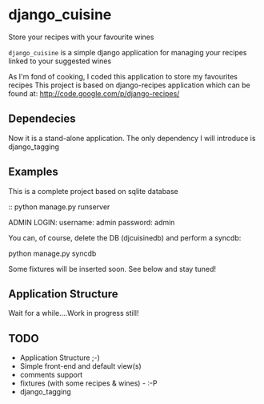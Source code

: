 django_cuisine
=================

Store your recipes with your favourite wines


``django_cuisine`` is a simple django application for managing
your recipes linked to your suggested wines

As I'm fond of cooking, I coded this application to store my favourites recipes
This project is based on django-recipes application which can be found at:
http://code.google.com/p/django-recipes/


Dependecies
-----------
Now it is a stand-alone application.
The only dependency I will introduce is django_tagging



Examples
--------

This is a complete project based on sqlite database

::
python manage.py runserver


ADMIN LOGIN:
  username: admin
  password: admin

You can, of course, delete the DB (djcuisinedb) and perform a syncdb:

python manage.py syncdb

Some fixtures will be inserted soon.
See below and stay tuned!


Application Structure
-----------------------------------------

Wait for a while....Work in progress still!



TODO
-----------------------------------------
- Application Structure ;-)
- Simple front-end and default view(s)
- comments support
- fixtures (with some recipes & wines) -   :-P
- django_tagging
